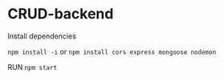# CRUD-backend

Install dependencies

`npm install -i`
or
`npm install cors express mongoose nodemon`

RUN
`npm start`
